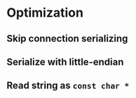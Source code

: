 # Optimization
## Skip connection serializing
## Serialize with little-endian
## Read string as `const char *`